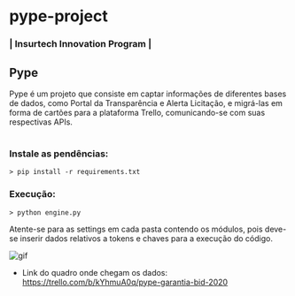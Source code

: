 # pype-project
### | Insurtech Innovation Program | 

## 
## Pype
Pype é um projeto que consiste em captar informações de diferentes bases de dados, como Portal da Transparência e Alerta Licitação, e migrá-las em forma de cartões para a plataforma Trello, comunicando-se com suas respectivas APIs.


#
### Instale as pendências:
~~~
> pip install -r requirements.txt
~~~


### Execução:
~~~
> python engine.py
~~~

Atente-se para as settings em cada pasta contendo os módulos, pois deve-se inserir dados relativos a tokens e chaves para a execução do código. 

![gif](gg_1.gif)


- Link do quadro onde chegam os dados: https://trello.com/b/kYhmuA0q/pype-garantia-bid-2020